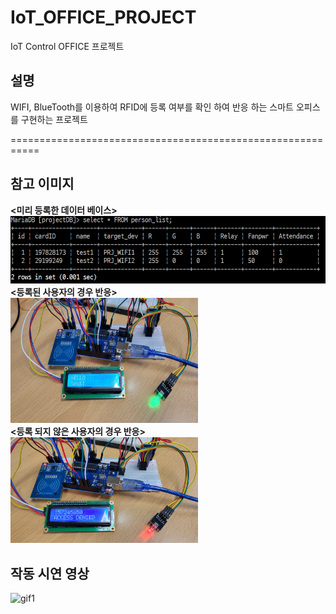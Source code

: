 # IoT_OFFICE_PROJECT  
IoT Control OFFICE 프로젝트  

## 설명  
WIFI, BlueTooth를 이용하여 RFID에 등록 여부를 확인 하여 반응 하는 스마트 오피스를 구현하는 프로젝트  

===========================================================

## 참고 이미지  
<b><미리 등록한 데이터 베이스></b> 
![img1](presentation_data/데이터베이스.PNG)  
<b><등록된 사용자의 경우 반응></b>  
<img src="presentation_data/등록된경우.jpg" width="300" height="200">  
<b><등록 되지 않은 사용자의 경우 반응></b>  
<img src="presentation_data/미등록된경우.jpg" width="300" heigth="200">  
 

## 작동 시연 영상  
![gif1](presentation_data/GIFMaker_me.gif)  
